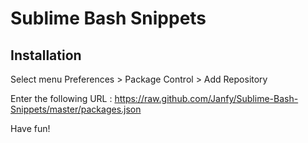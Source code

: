 Sublime Bash Snippets
=====================

Installation
------------

Select menu Preferences > Package Control > Add Repository

Enter the following URL : https://raw.github.com/Janfy/Sublime-Bash-Snippets/master/packages.json

Have fun!
